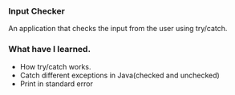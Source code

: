 ### Input Checker
An application that checks the input from the user using try/catch.

### What have I learned.
- How try/catch works.
- Catch different exceptions in Java(checked and unchecked)
- Print in standard error
